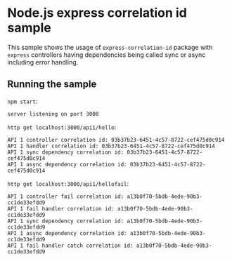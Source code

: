 # Node.js express correlation id sample

This sample shows the usage of `express-correlation-id` package with `express` controllers having dependencies being called sync or async including error handling.

## Running the sample

`npm start`:

```
server listening on port 3000
```

`http get localhost:3000/api1/hello`:

```
API 1 controller correlation id: 03b37b23-6451-4c57-8722-cef475d0c914
API 1 handler correlation id: 03b37b23-6451-4c57-8722-cef475d0c914
API 1 sync dependency correlation id: 03b37b23-6451-4c57-8722-cef475d0c914
API 1 async dependency correlation id: 03b37b23-6451-4c57-8722-cef475d0c914
```

`http get localhost:3000/api1/hellofail`:

```
API 1 controller fail correlation id: a13b0f70-5bdb-4ede-90b3-cc1de33efdd9
API 1 fail handler correlation id: a13b0f70-5bdb-4ede-90b3-cc1de33efdd9
API 1 sync dependency correlation id: a13b0f70-5bdb-4ede-90b3-cc1de33efdd9
API 1 async dependency correlation id: a13b0f70-5bdb-4ede-90b3-cc1de33efdd9
API 1 fail handler catch correlation id: a13b0f70-5bdb-4ede-90b3-cc1de33efdd9
```

